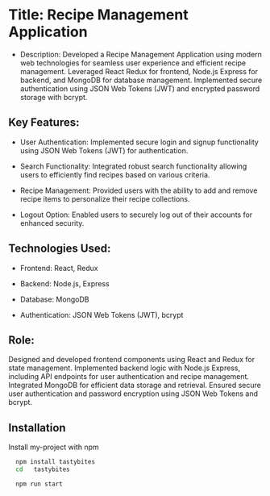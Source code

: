 # Title: Recipe Management Application

- Description: Developed a Recipe Management Application using modern web technologies for seamless user experience and efficient recipe management. Leveraged React Redux for frontend, Node.js Express for backend, and MongoDB for database management. Implemented secure authentication using JSON Web Tokens (JWT) and encrypted password storage with bcrypt.

## Key Features:

- User Authentication: Implemented secure login and signup functionality using JSON Web Tokens (JWT) for authentication.

- Search Functionality: Integrated robust search functionality allowing users to efficiently find recipes based on various criteria.

- Recipe Management: Provided users with the ability to add and remove recipe items to personalize their recipe collections.

- Logout Option: Enabled users to securely log out of their accounts for enhanced security.

## Technologies Used:

- Frontend: React, Redux

- Backend: Node.js, Express

- Database: MongoDB

- Authentication: JSON Web Tokens (JWT), bcrypt

## Role:

Designed and developed frontend components using React and Redux for state management. Implemented backend logic with Node.js Express, including API endpoints for user authentication and recipe management. Integrated MongoDB for efficient data storage and retrieval. Ensured secure user authentication and password encryption using JSON Web Tokens and bcrypt.

## Installation

Install my-project with npm

```bash
  npm install tastybites
  cd   tastybites
```

```start
  npm run start
```
